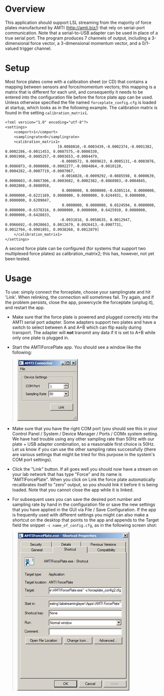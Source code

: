 # Overview

This application should support LSL streaming from the majority of force plates manufactured by AMTI (http://amti.biz/) that rely on serial-port communication. Note that a serial-to-USB adapter can be used in place of a true serial port. The program produces 7 channels of output, including a 3-dimensional force vector, a 3-dimensional momentum vector, and a 0/1-valued trigger channel.

# Setup
Most force plates come with a calibration sheet (or CD) that contains a mapping between sensors and force/momentum vectors; this mapping is a matrix that is different for each unit, and consequently it needs to be entered into the configuration file before the force plate app can be used. Unless otherwise specified the file named `forceplate_config.cfg` is  loaded at startup, which looks as in the following example. The calibration matrix is found in the setting `calibration_matrix1`.

```
<?xml version="1.0" encoding="utf-8"?>
<settings>
    <comport>1</comport>
    <samplingrate>0</samplingrate>
    <calibration_matrix1>
                        [0.0088010,-0.0003439,-0.0002374,-0.0091382, 0.0002286,-0.0011453, 0.0087575,-0.0000330, 0.0001908,-0.0085257,-0.0003653,-0.0004479,
                         -0.0000572, 0.0089623, 0.0005131,-0.0003076, 0.0086073,-0.0000008,-0.0002277,-0.0084864,-0.0010120, 0.0004282,-0.0087719,-0.0007067,
                         -0.0016028,-0.0009292,-0.0885598, 0.0000639, 0.0000603,-0.0867306,-0.0003682, 0.0002382,-0.0868983,-0.0004845, 0.0002808,-0.0880958,
                          0.0000000, 0.0000000,-0.6305114, 0.0000000, 0.0000000,-0.6221169, 0.0000000, 0.0000000, 0.6244931, 0.0000000, 0.0000000, 0.6209047,
                          0.0000000, 0.0000000, 0.6524594, 0.0000000, 0.0000000,-0.6378316, 0.0000000, 0.0000000, 0.6425910, 0.0000000, 0.0000000,-0.6428833,
                         -0.0931016, 0.0958635, 0.0012947, 0.0966692,-0.0920663, 0.0012679, 0.0926413,-0.0907731, 0.0012704,-0.0901891, 0.0938268, 0.0012879]
    </calibration_matrix1>
</settings>
```

A second force plate can be configured (for systems that support two multiplexed force plates) as calibration\_matrix2; this has, however, not yet been tested.


# Usage

To use: simply connect the forceplate, choose your samplingrate and hit 'Link'. When relinking, the connection will sometimes fail. Try again, and if the problem persists, close the app, powercycle the forceplate (unplug it), and restart the app.


  * Make sure that the force plate is powered and plugged correctly into the AMTI serial port adapter. Some adapters support two plates and have a switch to select between A and A+B which can flip easily during transport. The adapter will **not** transmit any data if it is set to A+B while only one plate is plugged in.

  * Start the AMTIForcePlate app. You should see a window like the following:
>![amtiforceplate.png](amtiforceplate.png)

  * Make sure that you have the right COM port (you should see this in your Control Panel / System / Device Manager / Ports / COMx system setting. We have had trouble using any other sampling rate than 50Hz with our plate + USB adapter combination, so a reasonable first choice is 50Hz. Let us know if you can use the other sampling rates successfully (there are various settings that might be tried for this purpose in the system's COM port settings).

  * Click the "Link" button. If all goes well you should now have a stream on your lab network that has type "Force" and its name is "AMTIForcePlate". When you click on Link the force plate automatically recalibrates itself to "zero" output, so you should link it before it is being loaded. Note that you cannot close the app while it is linked.

  * For subsequent uses you can save the desired port number and sampling rate by hand in the configuration file or save the new settings that you have applied in the GUI via File / Save Configuration. If the app is frequently used with different settings you might can also make a shortcut on the desktop that points to the app and appends to the Target field the snippet `-c name_of_config.cfg`, as in the following screen shot:
>![amtiforceplate-shortcut.png](amtiforceplate-shortcut.png)
